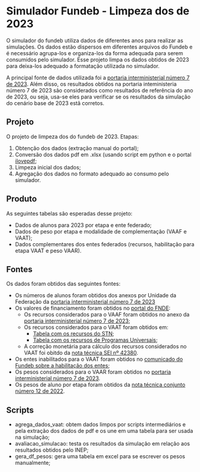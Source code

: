 # Simulador Fundeb - Limpeza dos de 2023

O simulador do fundeb utiliza dados de diferentes anos para realizar as simulações. Os dados estão dispersos em diferentes arquivos do Fundeb e é necessário agrupa-los e organiza-los da forma adequada para serem consumidos pelo simulador. Esse projeto limpa os dados obtidos de 2023 para deixa-los adequado a formatação utilizada no simulador.

A principal fonte de dados utilizada foi a [portaria interministerial número 7 de 2023](https://www.gov.br/fnde/pt-br/acesso-a-informacao/acoes-e-programas/financiamento/fundeb/legislacao/2023/portaria-interm-no-7-de-29-12-2023.pdf). Além disso, os resultados obtidos na portaria inteministeria número 7 de 2023 são considerados como resultados de referência do ano de 2023, ou seja, usa-se eles para verificar se os resultados da simulação do cenário base de 2023 estã corretos.

## Projeto

O projeto de limpeza dos do fundeb de 2023. Etapas:
1. Obtenção dos dados (extração manual do portal);
2. Conversão dos dados pdf em .xlsx (usando script em python e o portal [ilovepdf](https://www.ilovepdf.com/pt);
3. Limpeza inicial dos dados;
4. Agregação dos dados no formato adequado ao consumo pelo simulador.

## Produto

As seguintes tabelas são esperadas desse projeto:
* Dados de alunos para 2023 por etapa e ente federado;
* Dados de peso por etapa e modalidade de complementação (VAAF e VAAT);
* Dados complementares dos entes federados (recursos, habilitação para etapa VAAT e peso VAAR).

## Fontes

Os dados foram obtidos das seguintes fontes:

* Os números de alunos foram obtidos dos anexos por Unidade da Federação da [portaria interministerial número 7 de 2023](https://www.gov.br/fnde/pt-br/acesso-a-informacao/acoes-e-programas/financiamento/fundeb/matriculas-da-educacao-basica/2023-com-base-na-portaria-interministerial-no-7-de-29-12-2023)
* Os valores de financiamento foram obtidos no [portal do FNDE](https://www.gov.br/fnde/pt-br/acesso-a-informacao/acoes-e-programas/financiamento/fundeb/2023): 
  * Os recursos considerados para o VAAF foram obtidos no anexo da [portaria interministerial número 7 de 2023](https://www.gov.br/fnde/pt-br/acesso-a-informacao/acoes-e-programas/financiamento/fundeb/vaaf/copy2_of_ReceitaeComplementaoporentefederadoFundeb2023.pdf);
  * Os recursos considerados para o VAAT foram obtidos em:
    * [Tabela com os recursos do STN](https://www.gov.br/fnde/pt-br/acesso-a-informacao/acoes-e-programas/financiamento/fundeb/vaat/ReceitaSTN2021nominalparapublicao.pdf);
    * [Tabela com os recursos de Programas Universais](https://www.gov.br/fnde/pt-br/acesso-a-informacao/acoes-e-programas/financiamento/fundeb/vaat/ProgramasUniversais2021nominalparapublicao.pdf);
  * A correção monetária para cálculo dos recursos considerados no VAAT foi obitdo da [nota técnica SEI nº 42380](https://www.gov.br/fnde/pt-br/acesso-a-informacao/acoes-e-programas/financiamento/fundeb/vaat/NotaTcnicaSTNn42380CorreoMonetriaVAAT.pdf).
* Os entes inabilitados para o VAAT foram obtidos no [comunicado do Fundeb sobre a habilitação dos entes](https://www.gov.br/fnde/pt-br/acesso-a-informacao/acoes-e-programas/financiamento/fundeb/2023-1/COMUNICADOHABILITAOFINALVAAT2023.pdf);
* Os pesos considerados para o VAAR foram obtidos no [portaria interministerial número 7 de 2023](https://www.gov.br/fnde/pt-br/acesso-a-informacao/acoes-e-programas/financiamento/fundeb/AnexoVPortariaInterm.n7de29.12.2023.pdf).
* Os pesos de aluno por etapa foram obtidos da [nota técnica conjunto número 12 de 2022](https://www.gov.br/fnde/pt-br/acesso-a-informacao/acoes-e-programas/financiamento/fundeb/notas-tecnicas/NotaTcnicaConjuntan122022.pdf).

## Scripts

* agrega_dados_vaat: obtem dados limpos por scripts intermediários e pela extração dos dados de pdf e os une em uma tabela para ser usada na simulação;
* avaliacao_simulacao: testa os resultados da simulação em relação aos resultados obtidos pelo INEP;
* gera_df_pesos: gera uma tabela em excel para se escrever os pesos manualmente;

